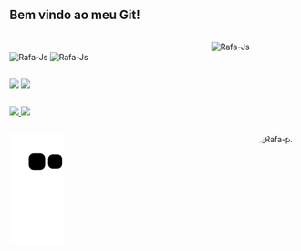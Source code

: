 ## Bem vindo ao meu Git!

<div style="display: inline_block"><br>
  <img align="right" alt="Rafa-Js" height="80" width="150" src="https://c.tenor.com/qJ5evVs-_uUAAAAC/coding.gif">
  </div>
  
  
  
<div style="display: inline_block"><br>
  
<img align="center" alt="Rafa-Js" height="30" width="40" src="https://cdn.jsdelivr.net/gh/devicons/devicon/icons/java/java-original.svg">
<img align="center" alt="Rafa-Js" height="30" width="40" src="https://cdn.jsdelivr.net/gh/devicons/devicon/icons/c/c-original.svg" />
</div>

##
<div>
 <a href = "vitre24@gmail.com"><img src="https://img.shields.io/badge/-Gmail-%23333?style=for-the-badge&logo=gmail&logoColor=white" target="_blank"></a>
 <a href="https://www.linkedin.com/in/gabriel-martins-2a05b8235/" target="_blank"><img src="https://img.shields.io/badge/-LinkedIn-%230077B5?style=for-the-badge&logo=linkedin&logoColor=white" target="_blank"></a> 
 
 
  ##
 </div>


<div align="left">
  <a href="https://github.com/MartinsGabrielR">
  <img height="150em" src="https://github-readme-stats.vercel.app/api?username=MartinsGabrielR&show_icons=true&theme=gruvbox&include_all_commits=true&count_private=true"/>
  <img height="150em" src="https://github-readme-stats.vercel.app/api/top-langs/?username=MartinsGabrielR&layout=compact&langs_count=7&theme=gruvbox"/>
</div>

##

 
 
 <img align="right" alt="Rafa-pic" height="100" style="border-radius:50px;" src="https://media2.giphy.com/media/L8K62iTDkzGX6/giphy.gif?cid=790b76114b5150dacc2413e7440cc0444300a8d28b66217b&rid=giphy.gif&ct=g">
  
 </div>

  ![Snake animation](https://github.com/MartinsGabrielR/MartinsGabrielR/blob/output/github-contribution-grid-snake.svg)

